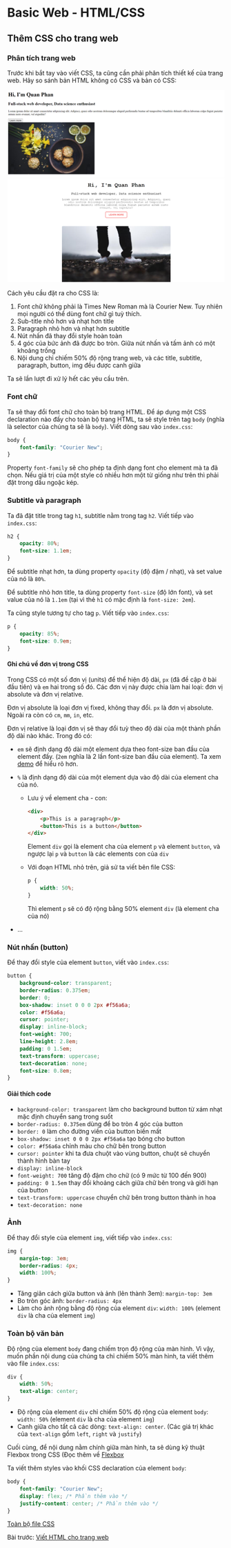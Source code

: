# Basic Web - HTML/CSS

## Thêm CSS cho trang web

### Phân tích trang web

Trước khi bắt tay vào viết CSS, ta cũng cần phải phân tích thiết kế của trang web. Hãy so sánh bản HTML không có CSS và bản có CSS:

![HTML without CSS](html_without_css.png)
![HTML with CSS](html_with_css.png)

Cách yêu cầu đặt ra cho CSS là:

1.  Font chữ không phải là Times New Roman mà là Courier New. Tuy nhiên mọi người có thể dùng font chữ gì tuỳ thích.
2.  Sub-title nhỏ hơn và nhạt hơn title
3.  Paragraph nhỏ hơn và nhạt hơn subtitle
4.  Nút nhấn đã thay đổi style hoàn toàn
5.  4 góc của bức ảnh đã được bo tròn. Giữa nút nhấn và tấm ảnh có một khoảng trống
6.  Nội dung chỉ chiếm 50% độ rộng trang web, và các title, subtitle, paragraph, button, img đều được canh giữa

Ta sẽ lần lượt đi xử lý hết các yêu cầu trên.

### Font chữ

Ta sẽ thay đổi font chữ cho toàn bộ trang HTML. Để áp dụng một CSS declaration nào đấy cho toàn bộ trang HTML, ta sẽ style trên tag `body` (nghĩa là selector của chúng ta sẽ là `body`). Viết dòng sau vào `index.css`:

```css
body {
    font-family: "Courier New";
}
```

Property `font-family` sẽ cho phép ta định dạng font cho element mà ta đã chọn. Nếu giá trị của một style có nhiều hơn một từ giống như trên thì phải đặt trong dấu ngoặc kép.

### Subtitle và paragraph

Ta đã đặt title trong tag `h1`, subtitle nằm trong tag `h2`. Viết tiếp vào `index.css`:

```css
h2 {
    opacity: 80%;
    font-size: 1.1em;
}
```

Để subtitle nhạt hơn, ta dùng property `opacity` (độ đậm / nhạt), và set value của nó là `80%`.

Để subtitle nhỏ hơn title, ta dùng property `font-size` (độ lớn font), và set value của nó là `1.1em` (tại vì thẻ `h1` có mặc định là `font-size: 2em`).

Ta cũng style tương tự cho tag `p`. Viết tiếp vào `index.css`:

```css
p {
    opacity: 85%;
    font-size: 0.9em;
}
```

#### Ghi chú về đơn vị trong CSS

Trong CSS có một số đơn vị (units) để thể hiện độ dài, `px` (đã đề cập ở bài đầu tiên) và `em` hai trong số đó. Các đơn vị này được chia làm hai loại: đơn vị absolute và đơn vị relative.

Đơn vị absolute là loại đơn vị fixed, không thay đổi. `px` là đơn vị absolute. Ngoài ra còn có `cm`, `mm`, `in`, etc.

Đơn vị relative là loại đơn vị sẽ thay đổi tuỳ theo độ dài của một thành phần độ dài nào khác. Trong đó có:

-   `em` sẽ định dạng độ dài một element dựa theo font-size ban đầu của element đấy. (`2em` nghĩa là 2 lần font-size ban đầu của element). Ta xem [demo](https://www.w3schools.com/cssref/tryit.asp?filename=trycss_unit_em) để hiểu rõ hơn.
-   `%` là định dạng độ dài của một element dựa vào độ dài của element cha của nó.

    -   Lưu ý về element cha - con:

        ```html
        <div>
            <p>This is a paragraph</p>
            <button>This is a button</button>
        </div>
        ```

        Element `div` gọi là element cha của element `p` và element `button`, và ngược lại `p` và `button` là các elements con của `div`

    -   Với đoạn HTML nhỏ trên, giả sử ta viết bên file CSS:

        ```css
        p {
            width: 50%;
        }
        ```

        Thì element `p` sẽ có độ rộng bằng 50% element `div` (là element cha của nó)

-   ...

### Nút nhấn (button)

Để thay đổi style của element `button`, viết vào `index.css`:

```css
button {
    background-color: transparent;
    border-radius: 0.375em;
    border: 0;
    box-shadow: inset 0 0 0 2px #f56a6a;
    color: #f56a6a;
    cursor: pointer;
    display: inline-block;
    font-weight: 700;
    line-height: 2.8em;
    padding: 0 1.5em;
    text-transform: uppercase;
    text-decoration: none;
    font-size: 0.8em;
}
```

#### Giải thích code

-   `background-color: transparent` làm cho background button từ xám nhạt mặc định chuyển sang trong suốt
-   `border-radius: 0.375em` dùng để bo tròn 4 góc của button
-   `border: 0` làm cho đường viền của button biến mất
-   `box-shadow: inset 0 0 0 2px #f56a6a` tạo bóng cho button
-   `color: #f56a6a` chỉnh màu cho chữ bên trong button
-   `cursor: pointer` khi ta đưa chuột vào vùng button, chuột sẽ chuyển thành hình bàn tay
-   `display: inline-block`
-   `font-weight: 700` tăng độ đậm cho chữ (có 9 mức từ 100 đến 900)
-   `padding: 0 1.5em` thay đổi khoảng cách giữa chữ bên trong và giới hạn của button
-   `text-transform: uppercase` chuyển chữ bên trong button thành in hoa
-   `text-decoration: none`

### Ảnh

Để thay đổi style của element `img`, viết tiếp vào `index.css`:

```css
img {
    margin-top: 3em;
    border-radius: 4px;
    width: 100%;
}
```

-   Tăng giãn cách giữa button và ảnh (lên thành 3em): `margin-top: 3em`
-   Bo tròn góc ảnh: `border-radius: 4px`
-   Làm cho ảnh rộng bằng độ rộng của element `div`: `width: 100%` (element `div` là cha của element `img`)

### Toàn bộ văn bản

Độ rộng của element `body` đang chiếm trọn độ rộng của màn hình. Vì vậy, muốn phần nội dung của chúng ta chỉ chiếm 50% màn hình, ta viết thêm vào file `index.css`:

```css
div {
    width: 50%;
    text-align: center;
}
```

-   Độ rộng của element `div` chỉ chiếm 50% độ rộng của element `body`: `width: 50%` (element `div` là cha của element `img`)
-   Canh giữa cho tất cả các dòng: `text-align: center`. (Các giá trị khác của `text-align` gồm `left`, `right` và `justify`)

Cuối cùng, để nội dung nằm chính giữa màn hình, ta sẽ dùng kỹ thuật Flexbox trong CSS (Đọc thêm về [Flexbox](https://css-tricks.com/snippets/css/a-guide-to-flexbox/)

Ta viết thêm styles vào khối CSS declaration của element `body`:

```css
body {
    font-family: "Courier New";
    display: flex; /* Phần thêm vào */
    justify-content: center; /* Phần thêm vào */
}
```

[Toàn bộ file CSS](../src/index.css)

Bài trước: [Viết HTML cho trang web](./html_code/html_code.md)
